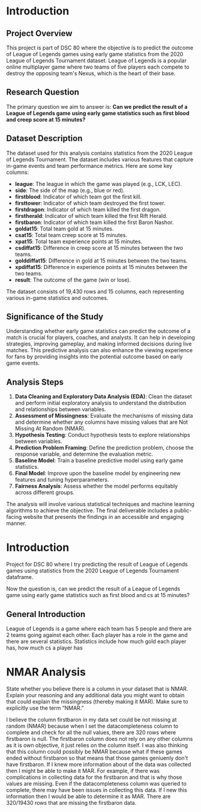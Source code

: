 # Introduction

## Project Overview

This project is part of DSC 80 where the objective is to predict the outcome of League of Legends games using early game statistics from the 2020 League of Legends Tournament dataset. League of Legends is a popular online multiplayer game where two teams of five players each compete to destroy the opposing team's Nexus, which is the heart of their base.

## Research Question

The primary question we aim to answer is: **Can we predict the result of a League of Legends game using early game statistics such as first blood and creep score at 15 minutes?**

## Dataset Description

The dataset used for this analysis contains statistics from the 2020 League of Legends Tournament. The dataset includes various features that capture in-game events and team performance metrics. Here are some key columns:

- **league**: The league in which the game was played (e.g., LCK, LEC).
- **side**: The side of the map (e.g., blue or red).
- **firstblood**: Indicator of which team got the first kill.
- **firsttower**: Indicator of which team destroyed the first tower.
- **firstdragon**: Indicator of which team killed the first dragon.
- **firstherald**: Indicator of which team killed the first Rift Herald.
- **firstbaron**: Indicator of which team killed the first Baron Nashor.
- **goldat15**: Total team gold at 15 minutes.
- **csat15**: Total team creep score at 15 minutes.
- **xpat15**: Total team experience points at 15 minutes.
- **csdiffat15**: Difference in creep score at 15 minutes between the two teams.
- **golddiffat15**: Difference in gold at 15 minutes between the two teams.
- **xpdiffat15**: Difference in experience points at 15 minutes between the two teams.
- **result**: The outcome of the game (win or lose).

The dataset consists of 19,430 rows and 15 columns, each representing various in-game statistics and outcomes.

## Significance of the Study

Understanding whether early game statistics can predict the outcome of a match is crucial for players, coaches, and analysts. It can help in developing strategies, improving gameplay, and making informed decisions during live matches. This predictive analysis can also enhance the viewing experience for fans by providing insights into the potential outcome based on early game events.

## Analysis Steps

1. **Data Cleaning and Exploratory Data Analysis (EDA)**: Clean the dataset and perform initial exploratory analysis to understand the distribution and relationships between variables.
2. **Assessment of Missingness**: Evaluate the mechanisms of missing data and determine whether any columns have missing values that are Not Missing At Random (NMAR).
3. **Hypothesis Testing**: Conduct hypothesis tests to explore relationships between variables.
4. **Prediction Problem Framing**: Define the prediction problem, choose the response variable, and determine the evaluation metric.
5. **Baseline Model**: Train a baseline predictive model using early game statistics.
6. **Final Model**: Improve upon the baseline model by engineering new features and tuning hyperparameters.
7. **Fairness Analysis**: Assess whether the model performs equitably across different groups.

The analysis will involve various statistical techniques and machine learning algorithms to achieve the objective. The final deliverable includes a public-facing website that presents the findings in an accessible and engaging manner.



# Introduction
Project for DSC 80 where I try predicting the result of League of Legends games using statistics from the 2020 League of Legends Tournament dataframe. 

Now the question is, can we predict the result of a League of Legends game using early game statistics such as first blood and cs at 15 minutes?

## General Introduction
League of Legends is a game where each team has 5 people and there are 2 teams going against each other. Each player has a role in the game and there are several statistics. Statistics include how much gold each player has, how much cs a player has


# NMAR Analysis
State whether you believe there is a column in your dataset that is NMAR. Explain your reasoning and any additional data you might want to obtain that could explain the missingness (thereby making it MAR). Make sure to explicitly use the term “NMAR.”

I believe the column firstbaron in my data set could be not missing at random (NMAR) because when I set the datacompleteness column to complete and check for all the null values, there are 320 rows where firstbaron is null. The firstbaron column does not rely on any other columns as it is own objective, it just relies on the column itself. I was also thinking that this column could possibly be NMAR because what if these games ended without firstbaron so that means that those games geniuenly don't have firstbaron. If I knew more information about of the data was collected then I might be able to make it MAR. For example, if there was complications in collecting data for the firstbaron and that is why those values are missing. Even if the datacompleteness column was queried to complete, there may have been issues in collecting this data. If I new this information then I would be able to determine it as MAR. There are 320/19430 rows that are missing the firstbaron data.  
